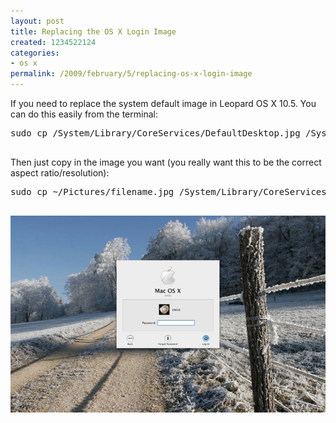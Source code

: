 ```yaml
---
layout: post
title: Replacing the OS X Login Image
created: 1234522124
categories:
- os x
permalink: /2009/february/5/replacing-os-x-login-image
---
```

<p>If you need to replace the system default image in Leopard OS X 10.5. You can do this easily from the terminal:</p>
<pre>
sudo cp /System/Library/CoreServices/DefaultDesktop.jpg /System/Library/CoreServices/DefaultDesktop.jpg.bak

</pre>
<p>Then just copy in the image you want (you really want this to be the correct aspect ratio/resolution):</p>
<pre>
sudo cp ~/Pictures/filename.jpg /System/Library/CoreServices/DefaultDesktop.jpg

</pre>
<p><img alt="Custom Login Screen" src="/images/lock.jpg" /></p>
